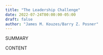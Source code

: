 ```yaml
---
title: "The Leadership Challenge"
date: 2022-07-24T00:00:00-05:00
draft: false
author: "James M. Kouzes/Barry Z. Posner"
---
```


SUMMARY

<!--more-->

CONTENT